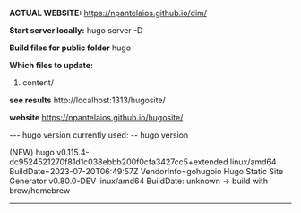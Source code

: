 **ACTUAL WEBSITE:**
https://npantelaios.github.io/dim/

**Start server locally:**
hugo server -D

**Build files for public folder**
hugo

**Which files to update:**
1) content/

**see results**
http://localhost:1313/hugosite/

**website**
https://npantelaios.github.io/hugosite/


--- hugo version currently used: --
hugo version 

(NEW) hugo v0.115.4-dc9524521270f81d1c038ebbb200f0cfa3427cc5+extended linux/amd64 BuildDate=2023-07-20T06:49:57Z VendorInfo=gohugoio
Hugo Static Site Generator v0.80.0-DEV linux/amd64 BuildDate: unknown -> build with brew/homebrew

-----